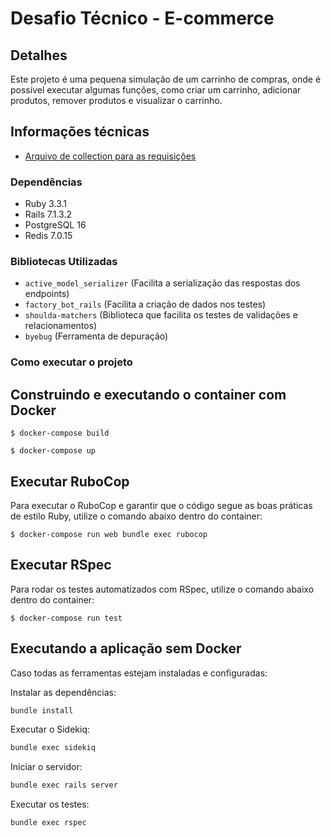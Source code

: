 # Desafio Técnico - E-commerce  

## Detalhes  
Este projeto é uma pequena simulação de um carrinho de compras, onde é possível executar algumas funções, como criar um carrinho, adicionar produtos, remover produtos e visualizar o carrinho.  

## Informações técnicas  

- [Arquivo de collection para as requisições](carts.json)  

### Dependências  
- Ruby 3.3.1  
- Rails 7.1.3.2  
- PostgreSQL 16  
- Redis 7.0.15  

### Bibliotecas Utilizadas  
- `active_model_serializer` (Facilita a serialização das respostas dos endpoints)  
- `factory_bot_rails` (Facilita a criação de dados nos testes)  
- `shoulda-matchers` (Biblioteca que facilita os testes de validações e relacionamentos)  
- `byebug` (Ferramenta de depuração)  

### Como executar o projeto  

## Construindo e executando o container com Docker  

```console
$ docker-compose build
```

```console
$ docker-compose up
```

## Executar RuboCop  

Para executar o RuboCop e garantir que o código segue as boas práticas de estilo Ruby, utilize o comando abaixo dentro do container:  

```console
$ docker-compose run web bundle exec rubocop
```

## Executar RSpec  

Para rodar os testes automatizados com RSpec, utilize o comando abaixo dentro do container:  

```console
$ docker-compose run test
```

## Executando a aplicação sem Docker  

Caso todas as ferramentas estejam instaladas e configuradas:  

Instalar as dependências:  

```bash
bundle install
```

Executar o Sidekiq:  

```bash
bundle exec sidekiq
```

Iniciar o servidor:  

```bash
bundle exec rails server
```

Executar os testes:  

```bash
bundle exec rspec
```

